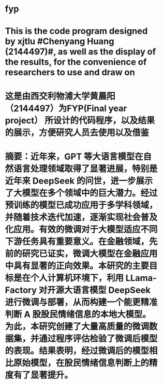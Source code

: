 # fyp
# This is the code program designed by xjtlu #Chenyang Huang (2144497)#, as well as the display of the results, for the convenience of researchers to use and draw on
# 这是由西交利物浦大学黄晨阳 （2144497）为FYP(Final year project） 所设计的代码程序，以及结果的展示，方便研究人员去使用以及借鉴
# 摘要：近年来，GPT 等大语言模型在自然语言处理领域取得了显著进展，特别是近年来 DeepSeek 的问世，进一步展示了大模型在多个领域中的巨大潜力。经过预训练的模型已成功应用于多学科领域，并随着技术迭代加速，逐渐实现社会普及化应用。有效的微调对于大模型适应不同下游任务具有重要意义。在金融领域，先前的研究已证实，微调大模型在金融应用中具有显著的正向效果。本研究的主要目标是在个人计算机环境下，利用 LLama-Factory 对开源大语言模型 DeepSeek进行微调与部署，从而构建一个能更精准判断 A 股股民情绪信息的本地大模型。为此，本研究创建了大量高质量的微调数据集，并通过程序评估检验了微调后模型的表现。结果表明，经过微调后的模型相比原始模型，在股民情绪信息判断上的精度有了显著提升。

